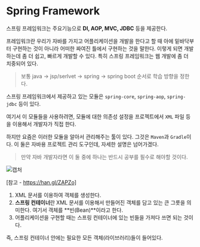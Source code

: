 # Spring Framework
스프링 프레임워크는 주요기능으로 **DI, AOP, MVC, JDBC** 등을 제공한다.

프레임워크란 우리가 자바를 가지고 어플리케이션을 개발을 한다고 할 때 아에 밑바닥부터 구현하는 것이 아니라 어떠한 짜여진 틀에서 구현하는 것을 말한다.
이렇게 되면 개발하는데 좀 더 쉽고, 빠르게 개발할 수 있다.
특히 스프링 프레임워크는 웹 개발에 좀 더 치중되어 있다.

> 보통 java -> jsp/serlvet -> spring -> spring boot 순서로 학습 방향을 정한다.

스프링 프레임워크에서 제공하고 있는 모듈은 `spring-core`, `spring-aop`, `spring-jdbc` 등이 있다.

여기서 이 모듈들을 사용하려면, 모듈에 대한 의존성 설정을 프로젝트에서 `XML` 파일 등을 이용해서 개발자가 직접 한다.

하지만 요즘은 이러한 모듈을 알아서 관리해주는 툴이 있다. 그것은 `Maven`과 `Gradle`이다.
이 둘은 자바용 프로젝트 관리 도구인데, 자세한 설명은 넘어가겠다.

> 만약 자바 개발자라면 이 둘 중에 하나는 반드시 공부를 필수로 해야할 것이다.

![캡처](https://user-images.githubusercontent.com/55525868/108624710-e702e400-7489-11eb-88c8-81d3f87cc9f5.PNG)

[참고 - https://han.gl/ZAPZo]

1. XML 문서를 이용하여 객체를 생성한다.
2. **스프링 컨테이너**란 XML 문서를 이용해서 만들어진 객체를 담고 있는 큰 그릇을 의미한다. 여기서 객체를 **빈(Bean)**이라고 한다.
3. 어플리케이션을 구현할 때는 스프링 컨테이너에 있는 빈들을 가져다 쓰면 되는 것이다.

즉, 스프링 컨테이너 안에는 필요한 모든 객체(라이브러리)들이 들어있다.
